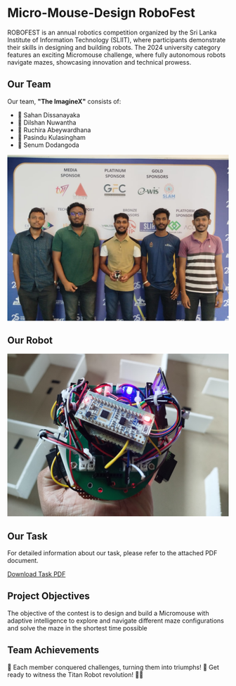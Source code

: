 # Micro-Mouse-Design RoboFest

ROBOFEST is an annual robotics competition organized by the Sri Lanka Institute of Information Technology (SLIIT), where participants demonstrate their skills in designing and building robots. The 2024 university category features an exciting Micromouse challenge, where fully autonomous robots navigate mazes, showcasing innovation and technical prowess.

## Our Team

Our team, **"The ImagineX"** consists of:

- 🌟 Sahan Dissanayaka
- 🌟 Dilshan Nuwantha
- 🌟 Ruchira Abeywardhana
- 🌟 Pasindu Kulasingham
- 🌟 Senum Dodangoda


![Alt text](Media/Team.jpg)

## Our Robot

![Alt text](Media/robot.jpg)

## Our Task

For detailed information about our task, please refer to the attached PDF document.

[Download Task PDF](ROBOFEST-2024-University-Category.pdf)

## Project Objectives

The objective of the contest is to design and build a Micromouse with adaptive intelligence to explore
and navigate different maze configurations and solve the maze in the shortest time possible

## Team Achievements

👏 Each member conquered challenges, turning them into triumphs! 🌟 Get ready to witness the Titan Robot revolution! 🚀🤖
